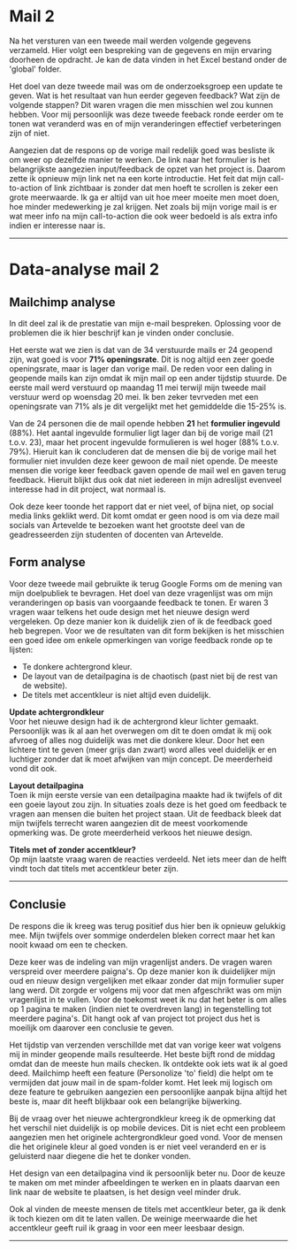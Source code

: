 # Mail 2
Na het versturen van een tweede mail werden volgende gegevens verzameld. Hier volgt een bespreking van de gegevens en mijn ervaring doorheen de opdracht. Je kan de data vinden in het Excel bestand onder de 'global' folder.

Het doel van deze tweede mail was om de onderzoeksgroep een update te geven. Wat is het resultaat van hun eerder gegeven feedback? Wat zijn de volgende stappen? Dit waren vragen die men misschien wel zou kunnen hebben. Voor mij persoonlijk was deze tweede feeback ronde eerder om te tonen wat veranderd was en of mijn veranderingen effectief verbeteringen zijn of niet.

Aangezien dat de respons op de vorige mail redelijk goed was besliste ik om weer op dezelfde manier te werken. De link naar het formulier is het belangrijkste aangezien input/feedback de opzet van het project is. Daarom zette ik opnieuw mijn link net na een korte introductie. Het feit dat mijn call-to-action of link zichtbaar is zonder dat men hoeft te scrollen is zeker een grote meerwaarde. Ik ga er altijd van uit hoe meer moeite men moet doen, hoe minder medewerking je zal krijgen. Net zoals bij mijn vorige mail is er wat meer info na mijn call-to-action die ook weer bedoeld is als extra info indien er interesse naar is.

---

# Data-analyse mail 2

## Mailchimp analyse
In dit deel zal ik de prestatie van mijn e-mail bespreken. Oplossing voor de problemen die ik hier beschrijf kan je vinden onder conclusie.

Het eerste wat we zien is dat van de 34 verstuurde mails er 24 geopend zijn, wat goed is voor **71% openingsrate**. Dit is nog altijd een zeer goede openingsrate, maar is lager dan vorige mail. De reden voor een daling in geopende mails kan zijn omdat ik mijn mail op een ander tijdstip stuurde. De eerste mail werd verstuurd op maandag 11 mei terwijl mijn tweede mail verstuur werd op woensdag 20 mei. Ik ben zeker tevrveden met een openingsrate van 71% als je dit vergelijkt met het gemiddelde die 15-25% is.

Van de 24 personen die de mail opende hebben **21** het **formulier ingevuld** (88%). Het aantal ingevulde formulier ligt lager dan bij de vorige mail (21 t.o.v. 23), maar het procent ingevulde formulieren is wel hoger (88% t.o.v. 79%). Hieruit kan ik concluderen dat de mensen die bij de vorige mail het formulier niet invulden deze keer gewoon de mail niet opende. De meeste mensen die vorige keer feedback gaven opende de mail wel en gaven terug feedback. Hieruit blijkt dus ook dat niet iedereen in mijn adreslijst evenveel interesse had in dit project, wat normaal is.

Ook deze keer toonde het rapport dat er niet veel, of bijna niet, op social media links geklikt werd. Dit komt omdat er geen nood is om via deze mail socials van Artevelde te bezoeken want het grootste deel van de geadresseerden zijn studenten of docenten van Artevelde.


## Form analyse
Voor deze tweede mail gebruikte ik terug Google Forms om de mening van mijn doelpubliek te bevragen. Het doel van deze vragenlijst was om mijn veranderingen op basis van voorgaande feedback te tonen. Er waren 3 vragen waar telkens het oude design met het nieuwe design werd vergeleken. Op deze manier kon ik duidelijk zien of ik de feedback goed heb begrepen. Voor we de resultaten van dit form bekijken is het misschien een goed idee om enkele opmerkingen van vorige feedback ronde op te lijsten:

* Te donkere achtergrond kleur.
* De layout van de detailpagina is de chaotisch (past niet bij de rest van de website).
* De titels met accentkleur is niet altijd even duidelijk.

**Update achtergrondkleur** <br/>
Voor het nieuwe design had ik de achtergrond kleur lichter gemaakt. Persoonlijk was ik al aan het overwegen om dit te doen omdat ik mij ook afvroeg of alles nog duidelijk was met die donkere kleur. Door het een lichtere tint te geven (meer grijs dan zwart) word alles veel duidelijk er en luchtiger zonder dat ik moet afwijken van mijn concept. De meerderheid vond dit ook.

**Layout detailpagina** <br/>
Toen ik mijn eerste versie van een detailpagina maakte had ik twijfels of dit een goeie layout zou zijn. In situaties zoals deze is het goed om feedback te vragen aan mensen die buiten het project staan. Uit de feedback bleek dat mijn twijfels terrecht waren aangezien dit de meest voorkomende opmerking was. De grote meerderheid verkoos het nieuwe design.

**Titels met of zonder accentkleur?** <br/>
Op mijn laatste vraag waren de reacties verdeeld. Net iets meer dan de helft vindt toch dat titels met accentkleur beter zijn.


---

## Conclusie
De respons die ik kreeg was terug positief dus hier ben ik opnieuw gelukkig mee. Mijn twijfels over sommige onderdelen bleken correct maar het kan nooit kwaad om een te checken.

Deze keer was de indeling van mijn vragenlijst anders. De vragen waren verspreid over meerdere paigna's. Op deze manier kon ik duidelijker mijn oud en nieuw design vergelijken met elkaar zonder dat mijn formulier super lang werd. Dit zorgde er volgens mij voor dat men afgeschrikt was om mijn vragenlijst in te vullen. Voor de toekomst weet ik nu dat het beter is om alles op 1 pagina te maken (indien niet te overdreven lang) in tegenstelling tot meerdere pagina's. Dit hangt ook af van project tot project dus het is moeilijk om daarover een conclusie te geven.

Het tijdstip van verzenden verschillde met dat van vorige keer wat volgens mij in minder geopende mails resulteerde. Het beste bijft rond de middag omdat dan de meeste hun mails checken. Ik ontdekte ook iets wat ik al goed deed. Mailchimp heeft een feature (Personolize 'to' field) die helpt om te vermijden dat jouw mail in de spam-folder komt. Het leek mij logisch om deze feature te gebruiken aangezien een persoonlijke aanpak bijna altijd het beste is, maar dit heeft blijkbaar ook een belangrijke bijwerking.

Bij de vraag over het nieuwe achtergrondkleur kreeg ik de opmerking dat het verschil niet duidelijk is op mobile devices. Dit is niet echt een probleem aangezien men het originele achtergrondkleur goed vond. Voor de mensen die het originele kleur al goed vonden is er niet veel veranderd en er is geluisterd naar diegene die het te donker vonden.

Het design van een detailpagina vind ik persoonlijk beter nu. Door de keuze te maken om met minder afbeeldingen te werken en in plaats daarvan een link naar de website te plaatsen, is het design veel minder druk.

Ook al vinden de meeste mensen de titels met accentkleur beter, ga ik denk ik toch kiezen om dit te laten vallen. De weinige meerwaarde die het accentkleur geeft ruil ik graag in voor een meer leesbaar design.

---
